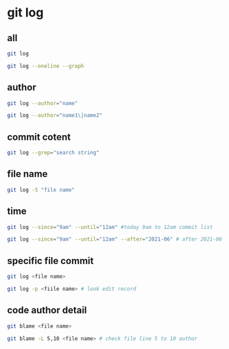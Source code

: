 # git log

## all

```zsh
git log

git log --oneline --graph
```

## author

```zsh
git log --author="name"

git log --author="name1\|name2"
```

## commit cotent

```zsh
git log --grep="search string"
```

## file name

```zsh
git log -S "file name"
```

## time

```zsh
git log --since="9am" --until="12am" #today 9am to 12am commit list

git log --since="9am" --until="12am" --after="2021-06" # after 2021-06 every day at 9am to 12am commit list
```

## specific file commit

```zsh
git log <file name>

git log -p <fiile name> # look edit record
```

## code author detail

```zsh
git blame <file name>

git blame -L 5,10 <file name> # check file line 5 to 10 author
```

